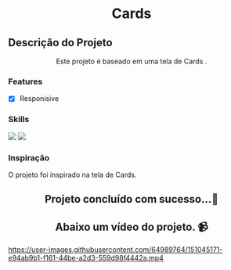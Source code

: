 <h1 align="center">Cards</h1>

## Descrição do Projeto

<p align="center">Este projeto é baseado em uma tela de Cards .</p>

### Features

- [x] Responisive

### Skills

<div>
<img src="https://img.shields.io/badge/HTML5-E34F26?style=for-the-badge&logo=html5&logoColor=white">

<img src="https://img.shields.io/badge/CSS-1e79e2?&style=for-the-badge&logo=css3&logoColor=white">

</div>

### Inspiração

<p> O projeto foi inspirado na tela de Cards.</p>

<h2 align="center"> 
	Projeto concluído com sucesso...🚀
</h2>

<h2 align="center">Abaixo um vídeo do projeto. 📹</h2>

https://user-images.githubusercontent.com/64989764/151045171-e94ab9b1-f161-44be-a2d3-559d98f4442a.mp4

